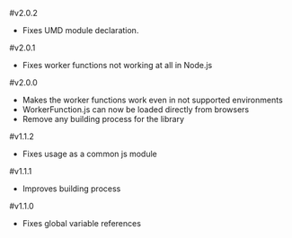 #v2.0.2
* Fixes UMD module declaration.

#v2.0.1
* Fixes worker functions not working at all in Node.js

#v2.0.0
* Makes the worker functions work even in not supported environments
* WorkerFunction.js can now be loaded directly from browsers
* Remove any building process for the library

#v1.1.2
* Fixes usage as a common js module

#v1.1.1
* Improves building process

#v1.1.0
* Fixes global variable references
